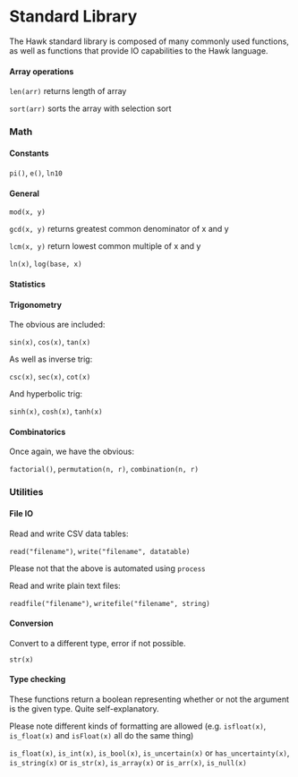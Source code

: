 # Standard Library

The Hawk standard library is composed of many commonly used functions, as well as functions that provide IO capabilities to the Hawk language. 

#### Array operations

`len(arr)` returns length of array

`sort(arr)` sorts the array with selection sort

### Math

#### Constants

`pi()`, `e()`, `ln10`

#### General

`mod(x, y)`

`gcd(x, y)` returns greatest common denominator of x and y

`lcm(x, y)` return lowest common multiple of x and y

`ln(x)`, `log(base, x)`

#### Statistics



#### Trigonometry

The obvious are included:

`sin(x)`, `cos(x)`, `tan(x)`

As well as inverse trig:

`csc(x)`, `sec(x)`, `cot(x)`

And hyperbolic trig:

`sinh(x)`, `cosh(x)`, `tanh(x)`

#### Combinatorics

Once again, we have the obvious:

`factorial()`, `permutation(n, r)`, `combination(n, r)`

### Utilities

#### File IO

Read and write CSV data tables: 

`read("filename")`, `write("filename", datatable)`

Please not that the above is automated using `process`


Read and write plain text files:

`readfile("filename")`, `writefile("filename", string)`

#### Conversion

Convert to a different type, error if not possible.

`str(x)`

#### Type checking

These functions return a boolean representing whether or not the argument is the given type. Quite self-explanatory.

Please note different kinds of formatting are allowed (e.g. `isfloat(x)`, `is_float(x)` and `isFloat(x)` all do the same thing)

`is_float(x)`, `is_int(x)`, `is_bool(x)`, `is_uncertain(x)` or `has_uncertainty(x)`, `is_string(x)` or `is_str(x)`, `is_array(x)` or `is_arr(x)`, `is_null(x)`